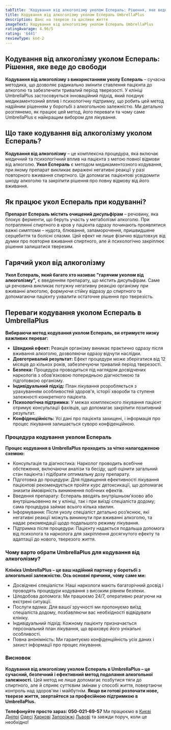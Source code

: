 ```yaml
---
tabTitle: 'Кодування від алкоголізму уколом Еспераль: Рішення, яке веде до свободи'
title: Кодування від алкоголізму уколом Еспераль UmbrellaPlus
description: Шанс на тверезе та щасливе життя
imageText: Кодування від алкоголізму уколом Еспераль UmbrellaPlus
ratingAvarage: 4.96/5
rating: '6441'
reviewType: kod-2
---
```


## Кодування від алкоголізму уколом Еспераль: Рішення, яке веде до свободи

**Кодування від алкоголізму з використанням уколу Еспераль** – сучасна методика, що дозволяє радикально змінити ставлення пацієнта до алкоголю та забезпечити тривалий період тверезості. У клініці UmbrellaPlus застосовується інноваційний підхід, який поєднує медикаментозний вплив і психологічну підтримку, що робить цей метод надійним рішенням у боротьбі з алкогольною залежністю. Ми детально розглянемо, як працює цей метод, його переваги та чому саме UmbrellaPlus є найкращим вибором для лікування.

## Що таке кодування від алкоголізму уколом Еспераль?

**Кодування від алкоголізму** – це комплексна процедура, яка включає медичний та психологічний вплив на пацієнта з метою повної відмови від алкоголю. **Укол Еспераль** є методом медикаментозного кодування, при якому препарат викликає виражені негативні реакції у разі повторного вживання спиртного. Це допомагає пацієнтові усвідомити шкоду алкоголю та закріпити рішення про повну відмову від його вживання.

## Як працює укол Еспераль при кодуванні?

**Препарат Еспераль містить очищений дисульфірам** – речовину, яка блокує ферменти, що беруть участь у метаболізмі алкоголю. При потраплянні спиртного в кров у пацієнта одразу починають проявлятися важкі симптоми – нудота, блювання, запаморочення, пришвидшене серцебиття та болісні спазми. Цей ефект не лише фізично відштовхує від думки про повторне вживання спиртного, але й психологічно закріплює рішення залишатися тверезим.

## Гарячий укол від алкоголізму

**Укол Еспераль, який багато хто називає "гарячим уколом від алкоголізму",** є введенням препарату, що містить дисульфірам. Саме ця речовина викликає потужну негативну реакцію організму при вживанні алкоголю, формуючи стійку відразу до спиртного та допомагаючи пацієнту ухвалити остаточне рішення про тверезість.

## Переваги кодування уколом Еспераль в UmbrellaPlus

**Вибираючи метод кодування уколом Еспераль, ви отримуєте низку важливих переваг:**

* **Швидкий ефект:** Реакція організму виникає практично одразу після вживання алкоголю, дозволяючи одразу відчути наслідки.
* **Довготривалий результат:** Ефект процедури може зберігатися від 12 місяців до кількох років, забезпечуючи тривалий період тверезості.
* **Безпека:** Процедура проводиться під наглядом досвідчених наркологів з обов’язковою попередньою діагностикою та підготовкою організму.
* **Індивідуальний підхід:** План лікування розробляється з урахуванням особливостей здоров'я, історії хвороби та ступеня залежності конкретного пацієнта.
* **Психологічна підтримка:** У межах комплексного лікування пацієнт отримує консультації фахівців, що допомагає закріпити позитивний результат.
* **Конфіденційність:** Усі дані про пацієнта захищені, і інформація про процес лікування залишається суворо конфіденційною.

### Процедура кодування уколом Еспераль

**Процес кодування в UmbrellaPlus проходить за чітко налагодженою схемою:**

* Консультація та діагностика: Нарколог проводить всебічне обстеження, включаючи аналізи та бесіду, щоб оцінити загальний стан пацієнта і підібрати оптимальну дозу препарату.
* Підготовка до процедури: Для підвищення ефективності лікування пацієнтові рекомендується пройти курс детоксикації, що допомагає знизити ймовірність виникнення побічних ефектів.
* Введення препарату: Еспераль вводять внутрішньом'язово або внутрішньовенно як у клініці, так і при виїзді спеціаліста додому; сама процедура займає всього кілька хвилин.
* Інформування: Після уколу спеціаліст детально роз’яснює, які негативні реакції можуть виникнути при вживанні алкоголю, та надає рекомендації щодо подальшого режиму лікування.
* Підтримка після процедури: Пацієнту надається подальша допомога від психолога та нарколога для закріплення досягнутого ефекту та адаптації до нового, тверезого життя.

### Чому варто обрати UmbrellaPlus для кодування від алкоголізму?

**Клініка UmbrellaPlus – це ваш надійний партнер у боротьбі з алкогольної залежністю. Ось основні причини, чому саме ми:**

* Досвідчені спеціалісти: Наші наркологи мають багаторічний досвід і проводять процедури кодування з високим рівнем безпеки.
* Цілодобова допомога: Ми працюємо 24/7, оперативно реагуючи на екстрені ситуації.
* Послуги вдома: Для вашої зручності ми пропонуємо виїзд спеціаліста додому, позбавляючи вас необхідності відвідувати клініку.
* Індивідуальний підхід: Кожному пацієнту призначається персональний план лікування, що враховує його унікальні особливості.
* Повна анонімність: Ми гарантуємо конфіденційність усіх даних і захист інформації про процес лікування.

### Висновок

**Кодування від алкоголізму уколом Еспераль в UmbrellaPlus – це сучасний, безпечний і ефективний метод подолання алкогольної залежності.** Цей метод не лише допомагає позбутися тяги до спиртного, але й сприяє суттєвим змінам у способі життя, повертаючи контроль над здоров'ям і майбутнім. **Якщо ви готові розпочати нове, тверезе життя, звертайтеся за професійною підтримкою в UmbrellaPlus.**

**Телефонуйте просто зараз: 050-021-69-57**
Ми працюємо в [Києві](https://umbrella-plus.com.ua/uk/kiev/) [Дніпрі](https://umbrella-plus.com.ua/uk/dnepr/) [Одесі](https://umbrella-plus.com.ua/uk/lechenie-alc/) [Харкові](https://umbrella-plus.com.ua/uk/kharkiv/) [Запоріжжі](https://umbrella-plus.com.ua/uk/zaporozie/) [Львові](https://umbrella-plus.com.ua/uk/lviv/) та завжди поруч, коли це необхідно!
